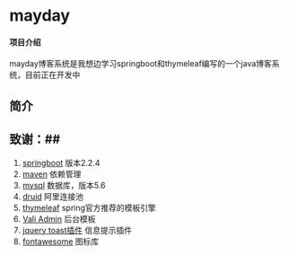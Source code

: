 # mayday

#### 项目介绍
mayday博客系统是我想边学习springboot和thymeleaf编写的一个java博客系统，目前正在开发中

## 简介 ##

## 致谢：##
 1. [springboot](http://spring.io/projects/spring-boot) 版本2.2.4
 2. [maven](http://maven.apache.org/)  依赖管理
 3. [mysql](https://www.mysql.com/) 数据库，版本5.6
 4. [druid](https://github.com/alibaba/druid/) 阿里连接池
 5. [thymeleaf](https://www.thymeleaf.org/) spring官方推荐的模板引擎
 6. [Vali Admin](https://github.com/pratikborsadiya/vali-admin) 后台模板
 7. [jquery toast插件](http://www.jqueryfuns.com/resource/2412) 信息提示插件
 8. [fontawesome](http://www.fontawesome.com.cn/faicons/) 图标库
 

